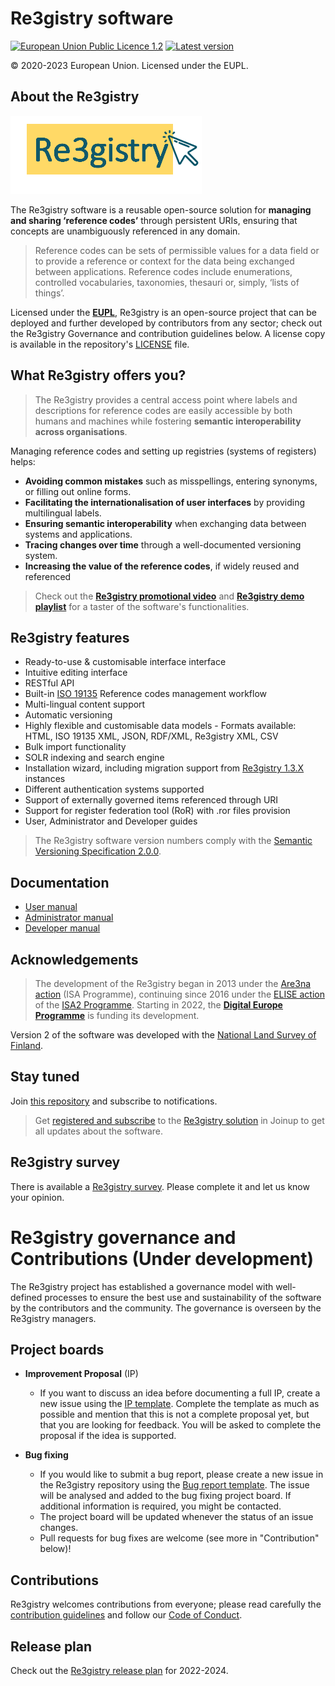 # Re3gistry software

[![European Union Public Licence 1.2](https://img.shields.io/badge/license-EUPL%201.2-blue.svg)](https://joinup.ec.europa.eu/software/page/eupl)
[![Latest version](https://img.shields.io/badge/latest%20version-2.4.2-blue.svg)](https://github.com/ec-jrc/re3gistry/releases)

&copy; 2020-2023 European Union. Licensed under the EUPL.

## About the Re3gistry

![Logo](documentation/images/logo.png)

The Re3gistry software is a reusable open-source solution for **managing and sharing ‘reference codes’** through persistent URIs, ensuring that concepts are unambiguously referenced in any domain.

> Reference codes can be sets of permissible values for a data field or to provide a reference or context for the data being exchanged between applications. Reference codes include enumerations, controlled vocabularies, taxonomies, thesauri or, simply, ‘lists of things’.

Licensed under the **[EUPL](http://ec.europa.eu/idabc/eupl.html)**, Re3gistry is an open-source project that can be deployed and further developed by contributors from any sector; check out the Re3gistry Governance and contribution guidelines below.
A license copy is available in the repository's [LICENSE](https://github.com/ec-jrc/re3gistry/blob/master/LICENSE) file.

## What Re3gistry offers you?

> The Re3gistry provides a central access point where labels and descriptions for reference codes are easily accessible by both humans and machines while fostering **semantic interoperability across organisations**.

Managing reference codes and setting up registries (systems of registers) helps:

* **Avoiding common mistakes** such as misspellings, entering synonyms, or filling out online forms.
* **Facilitating the internationalisation of user interfaces** by providing multilingual labels.
* **Ensuring semantic interoperability** when exchanging data between systems and applications.
* **Tracing changes over time** through a well-documented versioning system.
* **Increasing the value of the reference codes**, if widely reused and referenced

> Check out the **[Re3gistry promotional video](https://youtu.be/6Y_KAhibGas?si=uGkaXRJmFUiGv_5C)** and **[Re3gistry demo playlist](https://www.youtube.com/watch?v=Nm4kWxp882M)** for a taster of the software's functionalities.

## Re3gistry features

* Ready-to-use & customisable interface interface​ 
* Intuitive editing interface
* RESTful API
* Built-in [ISO 19135](https://www.iso.org/standard/54721.html) Reference codes management workflow
* Multi-lingual content support
* Automatic versioning
* Highly flexible and customisable data models - Formats available: HTML, ISO 19135 XML, JSON, RDF/XML, Re3gistry XML, CSV 
* Bulk import functionality
* SOLR indexing and search engine
* Installation wizard, including migration support from [Re3gistry 1.3.X](https://joinup.ec.europa.eu/collection/are3na/solution/re3gistry/releases) instances
* Different authentication systems supported 
* Support of externally governed items referenced through URI 
* Support for register federation tool (RoR) with .ror files provision
* User, Administrator and Developer guides

> The Re3gistry software version numbers comply with the [Semantic Versioning Specification 2.0.0](http://semver.org/spec/v2.0.0.html).

## Documentation

* [User manual](documentation/user-manual.md)
* [Administrator manual](documentation/administrator-manual.md)
* [Developer manual](documentation/developer-manual.md)

## Acknowledgements

> The development of the Re3gistry began in 2013 under the [Are3na action](https://joinup.ec.europa.eu/collection/are3na/about) (ISA Programme), continuing since 2016 under the [ELISE action](https://joinup.ec.europa.eu/collection/elise-european-location-interoperability-solutions-e-government/about) of the [ISA2 Programme](https://ec.europa.eu/isa2/isa2_en/). Starting in 2022, the **[Digital Europe Programme](https://digital-strategy.ec.europa.eu/en/activities/digital-programme)** is funding its development.

Version 2 of the software was developed with the [National Land Survey of Finland](https://www.maanmittauslaitos.fi/en).

## Stay tuned
Join [this repository](https://github.com/ec-jrc/re3gistry) and subscribe to notifications.

> Get [registered and subscribe](https://joinup.ec.europa.eu/collection/are3na/solution/re3gistry/authenticate-to-join) to the [Re3gistry solution](https://joinup.ec.europa.eu/collection/are3na/solution/re3gistry/about) in Joinup to get all updates about the software.

## Re3gistry survey
There is available a [Re3gistry survey](https://ec.europa.eu/eusurvey/runner/Re3gistry_Survey). Please complete it and let us know your opinion.

# Re3gistry governance and Contributions (Under development)

The Re3gistry project has established a governance model with well-defined processes to ensure the best use and sustainability of the software by the contributors and the community. The governance is overseen by the Re3gistry managers.

## Project boards

* **Improvement Proposal** (IP)
    * If you want to discuss an idea before documenting a full IP, create a new issue using the [IP template](https://github.com/ec-jrc/re3gistry/issues/new?assignees=&labels=&template=re3gistry-improvement-proposal.md). Complete the template as much as possible and mention that this is not a complete proposal yet, but that you are looking for feedback. You will be asked to complete the proposal if the idea is supported.
   
* **Bug fixing**
    * If you would like to submit a bug report, please create a new issue in the Re3gistry repository using the [Bug report template](https://github.com/ec-jrc/re3gistry/issues/new?assignees=&labels=&template=re3gistry-problem.md). The issue will be analysed and added to the bug fixing project board. If additional information is required, you might be contacted.
    * The project board will be updated whenever the status of an issue changes.
    * Pull requests for bug fixes are welcome (see more in "Contribution" below)!

## Contributions

Re3gistry welcomes contributions from everyone; please read carefully the [contribution guidelines](contribution.md) and follow our [Code of Conduct](https://github.com/ec-jrc/re3gistry/blob/master/CODE_OF_CONDUCT.adoc).

## Release plan
Check out the [Re3gistry release plan](https://github.com/ec-jrc/re3gistry/tree/master/release-strategy) for 2022-2024.

